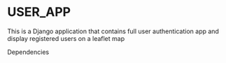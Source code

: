 # USER_APP
This is a Django application that contains full user authentication app and display registered users on a leaflet map

Dependencies
